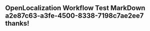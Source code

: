 <properties
ms.topic="hero-topic1"
ms.test1="hero-topic"
ms.test2="test"/>

## OpenLocalization Workflow Test MarkDown a2e87c63-a3fe-4500-8338-7198c7ae2ee7 thanks!
